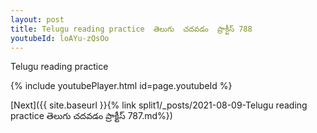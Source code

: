 ```yaml
---
layout: post
title: Telugu reading practice  తెలుగు  చదవడం  ప్రాక్టీస్ 788
youtubeId: loAYu-zQsOo
---
```

 
 
Telugu reading practice
 
 
 
 
 


{% include youtubePlayer.html id=page.youtubeId %}
 
[Next]({{ site.baseurl }}{% link  split1/_posts/2021-08-09-Telugu reading practice  తెలుగు  చదవడం  ప్రాక్టీస్ 787.md%})
 
